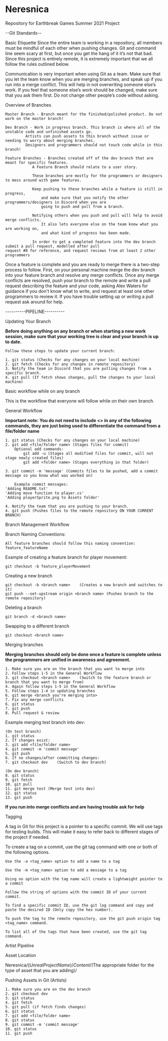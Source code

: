 # Neresnica

Repository for Earthbreak Games Summer 2021 Project

--Git Standards--

Basic Etiquette
Since the entire team is working in a repository, all members must be mindful of each other when pushing changes. Git and command line seem scary at first, but once you get the hang of it it’s not that bad. Since this project is entirely remote, it is extremely important that we all follow the rules outlined below.

Communication is very important when using Git as a team. Make sure that you let the team know when you are merging branches, and speak up if you run into a merge conflict. This will help in not overwriting someone else’s work. If you feel that someone else’s work should be changed, make sure that you ask them first. Do not change other people’s code without asking.

Overview of Branches

	Master Branch - Branch meant for the finished/polished product. Do not work on the master branch!

	Dev Branch - Work in progress branch. This branch is where all of the unstable code and unfinished assets go.
		     Artists can push assets to this branch without issue or needing to worry about merging branches.
		     Designers and programmers should not touch code while in this branch!

	Feature Branches - Branches created off of the dev branch that are meant for specific features.
			   	A Feature Branch should relate to a user story.

			   	These branches are mostly for the programmers or designers to mess around with game features.

			   	Keep pushing to these branches while a feature is still in progress,
			   		and make sure that you notify the other programmers/designers in Discord when you are
			   		going to push and pull from a branch.

			   	Notifying others when you push and pull will help to avoid merge conflicts.
			   		It also lets everyone else on the team know what you are working on,
					and what kind of progress has been made.
					
				In order to get a completed feature into the dev branch submit a pull request, modelled after pull 						request #8 for reference, and request reviews from at least 2 other programmers

Once a feature is complete and you are ready to merge there is a two-step process to follow. First, on your personal machine merge the dev branch into your feature branch and resolve any merge conflicts. Once any merge conflicts are resolved, push your branch to the remote and write a pull request describing the feature and your code, asking Alex Waters for guidance if you don't know what to write, and request at least one other programmers to review it. If you have trouble setting up or writing a pull request ask around for help.


----------PIPELINE----------

Updating Your Branch

**Before doing anything on any branch or when starting a new work session, make sure that your working tree is clear and your branch is up to date.**

	Follow these steps to update your current branch:

	1. git status (Checks for any changes on your local machine)
	2. git fetch (Checks for any changes in remote repository)
	3. Notify the team in Discord that you are pulling changes from a specific branch.
	4. git pull (If fetch shows changes, pull the changes to your local machine)


Basic workflow while on any branch

This is the workflow that everyone will follow while on their own branch.

General Workflow

**Important note: You do not need to include <> in any of the following commands, they are just being used to differentiate the command from a file/folder name**

	1. git status (Checks for any changes on your local machine)
	2. git add <file/folder name> (Stages files for commit)
 		Optional add commands:
			git add -u (Stages all modified files for commit, will not stage newly created files)
			git add <folder name> (Stages everything in that folder)

	3. git commit -m 'message' (Commits files to be pushed, add a commit message so you know what was worked on)

		Example commit messages:
	'Adding README.txt'
	'Adding move function to player.cs'
	'Adding playerSprite.png to Assets folder'

	4. Notify the team that you are pushing to your branch.
	4. git push (Pushes files to the remote repository ON YOUR CURRENT BRANCH)


Branch Management Workflow

Branch Naming Conventions:

	All feature branches should follow this naming convention: feature_featureName

Example of creating a feature branch for player movement:

	git checkout -b feature_playerMovement

Creating a new branch

	git checkout -b <branch name>    (Creates a new branch and switches to it)
	git push --set-upstream origin <branch name> (Pushes branch to the remote repository)

Deleting a branch

	git branch -d <branch name>

Swapping to a different branch

	git checkout <branch name>

Merging branches

**Merging branches should only be done once a feature is complete unless the programmers are unified in awareness and agreement.**

	1. Make sure you are on the branch that you want to merge into
	2. Follow steps 1-5 in the General Workflow
	3. git checkout <branch name>    (Switch to the feature branch or branch that you want to merge from)
	4. Again follow steps 1-5 in the General Workflow
	5. Follow steps 1-4 in updating branches
	6. git merge <branch you're merging into>
	7. Fix any merge conflicts
	6. git status
	7. git push
	8. Pull request & review

Example merging test branch into dev:

	(On test branch)
	1. git status
	2. If changes exist:
	3. git add <file/folder name>
	4. git commit -m 'commit message'
	5. git push
	6. If no changes/after committing changes:
	7. git checkout dev    (Switch to dev branch)

	(On dev branch)
	8. git status
	9. git fetch
	10. git pull
	11. git merge test (Merge test into dev)
	12. git status
	13. git push

**If you run into merge conflicts and are having trouble ask for help**

Tagging

A tag in Git for this project is a pointer to a specific commit.
We will use tags for testing builds. This will make it easy to refer back to different stages of the project if needed.

To create a tag on a commit, use the git tag command with one or both of the following options.

	Use the -a <tag_name> option to add a name to a tag

	Use the -m <tag_name> option to add a message to a tag

	Using no option with the tag name will create a lightweight pointer to a commit

	Follow the string of options with the commit ID of your current commit.

	To find a specific commit ID, use the git log command and copy and paste the desired ID (Only copy the hex number).

	To push the tag to the remote repository, use the git push origin tag <tag_name> command.

	To list all of the tags that have been created, use the git tag command.

Artist Pipeline

Asset Location

Neresnica/$(Unreal Project Name)/Content/$(The appropriate folder for the type of asset that you are adding)/

Pushing Assets in Git (Artists)

	1. Make sure you are on the dev branch
	2. git checkout dev
	3. git status
	4. git fetch
	5. git pull (if fetch finds changes)
	6. git status
	7. git add <file/folder name>
	8. git status
	9. git commit -m 'commit message'
	10. git status
	11. git push
